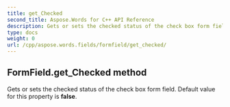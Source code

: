 ```yaml
---
title: get_Checked
second_title: Aspose.Words for C++ API Reference
description: Gets or sets the checked status of the check box form field. Default value for this property is false. 
type: docs
weight: 0
url: /cpp/aspose.words.fields/formfield/get_checked/
---
```

## FormField.get_Checked method


Gets or sets the checked status of the check box form field. Default value for this property is **false**.


